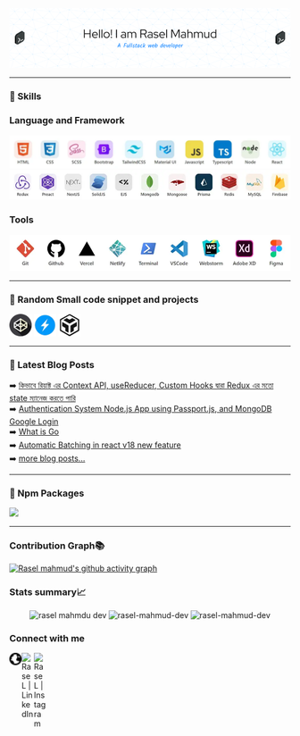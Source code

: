 ![](assets/github-header-image.png)


<!---
rasel-mahmud-dev/rasel-mahmud-dev is a ✨ special ✨ repository because its `README.md` (this file) appears on your GitHub profile.
You can click the Preview link to take a look at your changes.
--->

---
### 📕 Skills
### Language and Framework
<img src="./assets/2023-02-12_144858copy.webp" />
<img src="./assets/skills-2.webp" />

### Tools
<img src="./assets/tools.webp" />

---

### 📕 Random Small code snippet and projects

<a href="https://codepen.io/rasel-mahmud-dev"><img width="40px" src="./assets/codepen.webp"></a>
<a href="https://stackblitz.com/@rasel-mahmud-dev"><img width="40px" src="./assets/stackblitz.webp"></a>
<a href="https://codesandbox.io/u/rasel.mahmud.dev"><img width="40px" src="./assets/csb-ios.svg"></a>

---

### 📕 Latest Blog Posts

<!-- BLOG-POST-LIST:START -->
<!-- BLOG-POST-LIST:END -->


➡️ [কিভাবে রিয়াক্ট এর Context API, useReducer, Custom Hooks দ্বারা Redux এর মতো state ম্যানেজ করতে পারি](https://rasel-portfolio.vercel.app/blogs/%E0%A6%95%E0%A6%BF%E0%A6%AD%E0%A6%BE%E0%A6%AC%E0%A7%87-%E0%A6%B0%E0%A6%BF%E0%A7%9F%E0%A6%BE%E0%A6%95%E0%A7%8D%E0%A6%9F-%E0%A6%8F%E0%A6%B0-Context-API-useReducer-Custom-Hooks-%E0%A6%A6%E0%A7%8D%E0%A6%AC%E0%A6%BE%E0%A6%B0%E0%A6%BE-Redux-%E0%A6%8F%E0%A6%B0-%E0%A6%AE%E0%A6%A4%E0%A7%8B-state-%E0%A6%AE%E0%A7%8D%E0%A6%AF%E0%A6%BE%E0%A6%A8%E0%A7%87%E0%A6%9C-%E0%A6%95%E0%A6%B0%E0%A6%A4%E0%A7%87-%E0%A6%AA%E0%A6%BE%E0%A6%B0%E0%A6%BF)
<br />
➡️ [Authentication System Node.js App using Passport.js, and MongoDB Google Login](https://rasel-portfolio.vercel.app/blogs/authentication-system-nodejs-app-using-passportjs-and-mongodb-google-login)
<br />
➡️ [What is Go](https://javascript-refresh.vercel.app/golang/what-is-go)
<br />
➡️ [Automatic Batching in react v18 new feature](https://rasel-portfolio.vercel.app/blogs/react-automatic-batching-in-react-v18)
<br />
➡️ [more blog posts...](https://rasel-portfolio.vercel.app/blogs)

---

### 📕 Npm Packages

<a href="https://www.npmjs.com/package/rasel-react-table"><img width="200px" src="https://camo.githubusercontent.com/6dd649a6b1daa1bf329fec7d590a50ebc1c207d4765fdbed5b697a7b5c8c6111/68747470733a2f2f6e6f6465692e636f2f6e706d2f726173656c2d72656163742d7461626c652e706e673f646f776e6c6f6164733d74727565"/></a>


---

### Contribution Graph📚

[![Rasel mahmud's github activity graph](https://github-readme-activity-graph.cyclic.app/graph?username=rasel-mahmud-dev&theme=xcode)](https://github.com/rasel-mahmud-dev/github-readme-activity-graph)

### Stats summary📈

<p align="center">
 
 <img width="40%" src="https://github-readme-stats.vercel.app/api/top-langs?username=rasel-mahmud-dev&show_icons=true&theme=dracula&title_color=ff8000&text_color=ffffff&bg_color=6a6a6a&locale=en&layout=compact&hide_border=true" alt="rasel mahmdu dev" /> 

 <img width="48%" src="https://github-readme-stats.vercel.app/api?username=rasel-mahmud-dev&show_icons=true&theme=dracula&title_color=ff8000&text_color=ffffff&bg_color=6a6a6a&locale=en&hide_border=true" alt="rasel-mahmud-dev" />
<img width="48%" src="https://github-readme-streak-stats.herokuapp.com/?user=rasel-mahmud-dev&theme=highcontrast&hide_border=true" alt="rasel-mahmud-dev" />



### Connect with me

[<img align="left" alt="RaseL.com" width="22px" src="https://raw.githubusercontent.com/iconic/open-iconic/master/svg/globe.svg" />][website]
[<img align="left" alt="RaseL | LinkedIn" width="22px" src="https://cdn.jsdelivr.net/npm/simple-icons@v3/icons/linkedin.svg" />][linkedin]
[<img align="left" alt="RaseL | Instagram" width="22px" src="https://cdn.jsdelivr.net/npm/simple-icons@v3/icons/instagram.svg" />][instagram]




<br />
 


<!-- This like variable -->
[website]: https://rasel-portfolio.vercel.app
[instagram]: https://instagram.com/rasel-mahmud-dev
[linkedin]: https://linkedin.com/in/rasel-mahmud-dev


